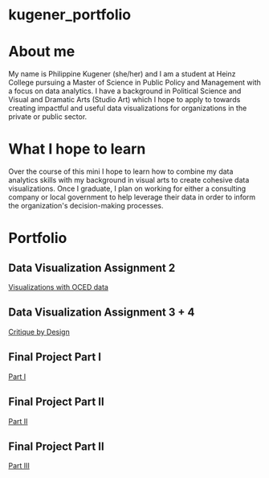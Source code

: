# kugener_portfolio

# About me

My name is Philippine Kugener (she/her) and I am a student at Heinz College pursuing a Master of Science in Public Policy and Management with a focus on data analytics. I have a background in Political Science and Visual and Dramatic Arts (Studio Art) which I hope to apply to towards creating impactful and useful data visualizations for organizations in the private or public sector. 

# What I hope to learn

Over the course of this mini I hope to learn how to combine my data analytics skills with my background in visual arts to create cohesive data visualizations. Once I graduate, I plan on working for either a consulting company or local government to help leverage their data in order to inform the organization's decision-making processes.

# Portfolio

## Data Visualization Assignment 2

[Visualizations with OCED data](/dataviz2.md)

## Data Visualization Assignment 3 + 4

[Critique by Design](/Assignment34.md)

## Final Project Part I

[Part I](/part1.md)

## Final Project Part II

[Part II](/part2.md)

## Final Project Part II

[Part III](/part3.md)


